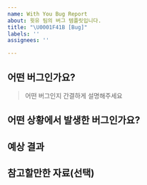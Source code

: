 ```yaml
---
name: With You Bug Report
about: 윗유 팀의 버그 템플릿입니다.
title: "\U0001F41B [Bug]"
labels: ''
assignees: ''

---
```


## 어떤 버그인가요?

> 어떤 버그인지 간결하게 설명해주세요

## 어떤 상황에서 발생한 버그인가요?
<!-- 버그 발생 내용을 설명해주세요. -->

## 예상 결과
<!-- 예상했던 정상적인 결과가 어떤 것이었는지 설명해주세요 -->

## 참고할만한 자료(선택)

